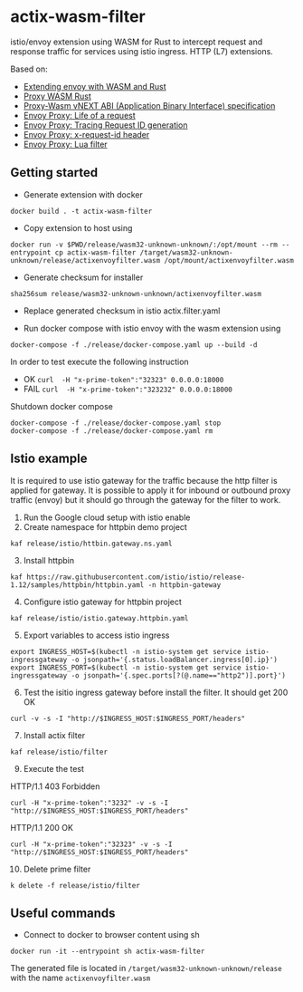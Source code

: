 # actix-wasm-filter

istio/envoy extension using WASM for Rust to intercept request and response traffic for
services using istio ingress. HTTP (L7) extensions.

Based on:

- [Extending envoy with WASM and Rust](https://antweiss.com/blog/extending-envoy-with-wasm-and-rust/)
- [Proxy WASM Rust](https://github.com/otomato-gh/proxy-wasm-rust)
- [Proxy-Wasm vNEXT ABI (Application Binary Interface) specification](https://github.com/proxy-wasm/spec/tree/master/abi-versions/vNEXT)
- [Envoy Proxy: Life of a request](https://www.envoyproxy.io/docs/envoy/latest/intro/life_of_a_request#request-flow)
- [Envoy Proxy: Tracing Request ID generation](https://www.envoyproxy.io/docs/envoy/latest/intro/arch_overview/observability/tracing#arch-overview-tracing)
- [Envoy Proxy: x-request-id header](https://www.envoyproxy.io/docs/envoy/latest/configuration/http/http_conn_man/headers#config-http-conn-man-headers-x-request-id)
- [Envoy Proxy: Lua filter](https://www.envoyproxy.io/docs/envoy/latest/configuration/http/http_filters/lua_filter#config-http-filters-lua-stream-handle-api)

## Getting started

- Generate extension with docker

```shell
docker build . -t actix-wasm-filter
```

- Copy extension to host using

```shell
docker run -v $PWD/release/wasm32-unknown-unknown/:/opt/mount --rm --entrypoint cp actix-wasm-filter /target/wasm32-unknown-unknown/release/actixenvoyfilter.wasm /opt/mount/actixenvoyfilter.wasm 
```

- Generate checksum for installer

```shell
sha256sum release/wasm32-unknown-unknown/actixenvoyfilter.wasm
```

- Replace generated checksum in istio actix.filter.yaml

- Run docker compose with istio envoy with the wasm extension using

```shell
docker-compose -f ./release/docker-compose.yaml up --build -d
```

In order to test execute the following instruction

- OK `curl  -H "x-prime-token":"32323" 0.0.0.0:18000`
- FAIL `curl  -H "x-prime-token":"323232" 0.0.0.0:18000`

Shutdown docker compose

```shell
docker-compose -f ./release/docker-compose.yaml stop
docker-compose -f ./release/docker-compose.yaml rm
```

## Istio example

It is required to use istio gateway for the traffic because the http filter is applied for
gateway. It is possible to apply it for inbound or outbound proxy traffic (envoy) but it should go
through the gateway for the filter to work.

1. Run the Google cloud setup with istio enable
2. Create namespace for httpbin demo project

```shell
kaf release/istio/httbin.gateway.ns.yaml
```

3. Install httpbin

```shell
kaf https://raw.githubusercontent.com/istio/istio/release-1.12/samples/httpbin/httpbin.yaml -n httpbin-gateway
```

4. Configure istio gateway for httpbin project

```shell
kaf release/istio/istio.gateway.httpbin.yaml
```

5. Export variables to access istio ingress

```shell
export INGRESS_HOST=$(kubectl -n istio-system get service istio-ingressgateway -o jsonpath='{.status.loadBalancer.ingress[0].ip}')
export INGRESS_PORT=$(kubectl -n istio-system get service istio-ingressgateway -o jsonpath='{.spec.ports[?(@.name=="http2")].port}')
```

6. Test the isitio ingress gateway before install the filter. It should get 200 OK

```shell
curl -v -s -I "http://$INGRESS_HOST:$INGRESS_PORT/headers"
```

7. Install actix filter

```shell
kaf release/istio/filter
```

9. Execute the test

HTTP/1.1 403 Forbidden
```shell
curl -H "x-prime-token":"3232" -v -s -I "http://$INGRESS_HOST:$INGRESS_PORT/headers"
```

HTTP/1.1 200 OK
```shell
curl -H "x-prime-token":"32323" -v -s -I "http://$INGRESS_HOST:$INGRESS_PORT/headers"
```

10. Delete prime filter

```shell
k delete -f release/istio/filter
```

## Useful commands

- Connect to docker to browser content using sh
```shell
docker run -it --entrypoint sh actix-wasm-filter
```

The generated file is located in `/target/wasm32-unknown-unknown/release` with the name `actixenvoyfilter.wasm`